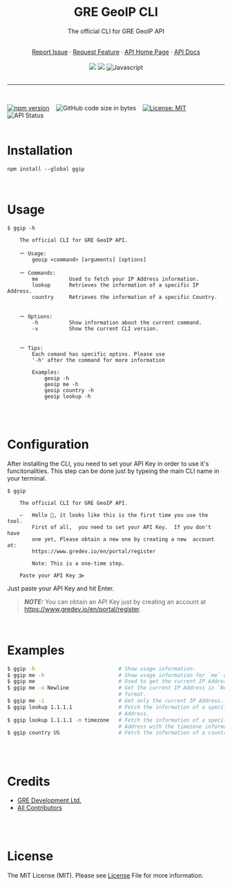 <div align="center">
    <h1>GRE GeoIP CLI</h1>
    <p>The official CLI for GRE GeoIP API</p>
    <br />
    <a href="https://github.com/gre-dev/GeoIP-CLI/issues/new">Report Issue</a> · 
    <a href="https://github.com/gre-dev/GeoIP-CLI/discussions/new">Request Feature</a> · 
    <a href="https://www.gredev.io/en/GeoIP" target="_BLANK">API Home Page</a> · 
    <a href="https://geoip-docs.gredev.io/sdks/js" target="_BLANK">API Docs</a>
    <br />
    <br />
    <a href="https://www.npmjs.com/package/ggip" title="NPM Package" href="_BLANK"><img src="https://img.shields.io/badge/npm-CB3837?style=for-the-badge&logo=npm&logoColor=white"></a>
    <a href="https://github.com/gre-dev/GeoIP-CLI" title="Github Repo" href="_BLANK"><img src="https://img.shields.io/badge/GitHub-100000?style=for-the-badge&logo=github&logoColor=white"></a>
    <img src="https://img.shields.io/badge/JavaScript-323330?style=for-the-badge&logo=javascript&logoColor=F7DF1E" title="Javascript">
</div>
<br />

---
<br />

[![npm version](https://badge.fury.io/js/ggip.svg)](https://badge.fury.io/js/gre-geoip)
&nbsp;&nbsp;
![GitHub code size in bytes](https://img.shields.io/github/languages/code-size/gre-dev/GeoIP-CLI?color=green&label=Minified%20size&logo=github)
&nbsp;&nbsp;
[![License: MIT](https://img.shields.io/badge/License-MIT-blue.svg)](https://opensource.org/licenses/MIT)
&nbsp;&nbsp;
![API Status](https://img.shields.io/website?down_color=orange&down_message=down&label=API%20status&up_color=green&up_message=up&url=https%3A%2F%2Fgregeoip.com)
<br /><br />

# Installation
```
npm install --global ggip
```
<br />

# Usage
```
$ ggip -h

    The official CLI for GRE GeoIP API.

    ー Usage:
        geoip <command> [arguments] [options]

    ー Commands:
        me          Used to fetch your IP Address information.
        lookup      Retrieves the information of a specific IP Address.
        country     Retrieves the information of a specific Country.


    ー Options:
        -h          Show information about the current command.
        -v          Show the current CLI version.


    ー Tips:
        Each comand has specific optins. Please use
        '-h' after the command for more information

        Examples:
            geoip -h
            geoip me -h
            geoip country -h
            geoip lookup -h
```
<br /><br />

# Configuration
After installing the CLI, you need to set your API Key in order to use it's funcitonalities. This step can be done just by typeing the main CLI name in your terminal.

```
$ ggip

    The official CLI for GRE GeoIP API.

    ―   Hello 👋, it looks like this is the first time you use the tool.
        First of all,  you need to set your API Key.  If you don't have
        one yet, Please obtain a new one by creating a new  account  at:
        https://www.gredev.io/en/portal/register

        Note: This is a one-time step.

    Paste your API Key ⨠
```
Just paste your API Key and hit Enter.

> **_NOTE:_**  You can obtain an API Key just by creating an account at https://www.gredev.io/en/portal/register.

<br />


# Examples
```bash
$ ggip -h                           # Show usage information.
$ ggip me -h                        # Show usage information for `me` command.
$ ggip me                           # Used to get the current IP Address info.
$ ggip me -o Newline                # Get the current IP Address in `Newline`
                                    # format.
$ ggip me -i                        # Get only the current IP Address.
$ ggip lookup 1.1.1.1               # Fetch the information of a specific IP
                                    # Address.
$ ggip lookup 1.1.1.1 -m timezone   # Fetch the information of a specific IP 
                                    # Address with the timezone information.
$ ggip country US                   # Fetch the information of a country code.
```

<br /><br />
# Credits
* [GRE Development Ltd.](https://www.gredev.io/en/)
* [All Contributors](https://github.com/gre-dev/GeoIP-CLI/graphs/contributors)

<br /><br />
# License
The MIT License (MIT). Please see [License](https://github.com/gre-dev/GeoIP-CLI/blob/main/LICENSE) File for more information.